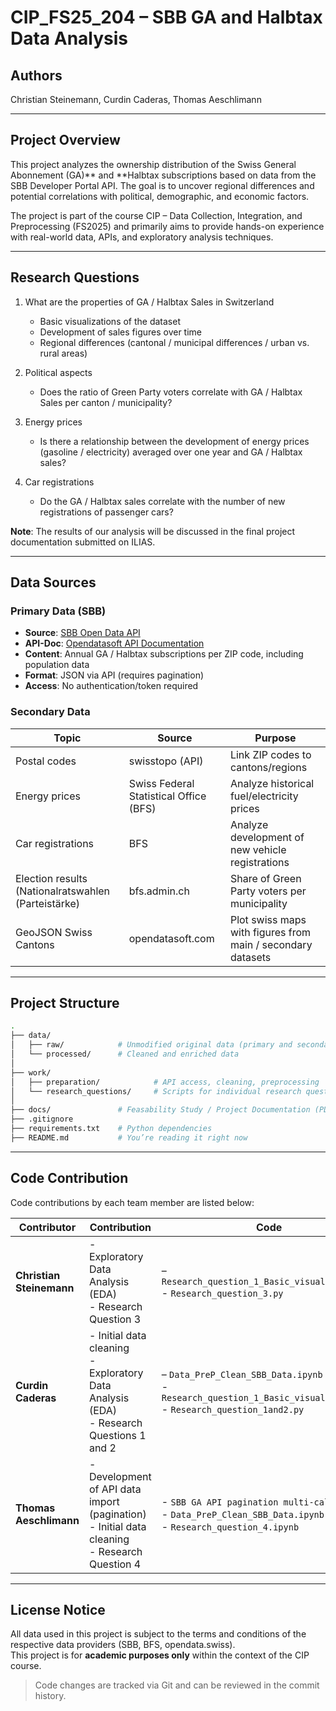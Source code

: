 # CIP_FS25_204 – SBB GA and Halbtax Data Analysis

## Authors

Christian Steinemann, Curdin Caderas, Thomas Aeschlimann

---

## Project Overview

This project analyzes the ownership distribution of the Swiss General Abonnement (GA)** and **Halbtax subscriptions based on data from the SBB Developer Portal API. The goal is to uncover regional differences and potential correlations with political, demographic, and economic factors.

The project is part of the course CIP – Data Collection, Integration, and Preprocessing (FS2025) and primarily aims to provide hands-on experience with real-world data, APIs, and exploratory analysis techniques.

---

## Research Questions

1. What are the properties of GA / Halbtax Sales in Switzerland  
   - Basic visualizations of the dataset  
   - Development of sales figures over time  
   - Regional differences (cantonal / municipal differences / urban vs. rural areas)

2. Political aspects  
   - Does the ratio of Green Party voters correlate with GA / Halbtax Sales per canton / municipality?

3. Energy prices  
   - Is there a relationship between the development of energy prices (gasoline / electricity) averaged over one year and GA / Halbtax sales?

4. Car registrations  
   - Do the GA / Halbtax sales correlate with the number of new registrations of passenger cars?
  
**Note**: The results of our analysis will be discussed in the final project documentation submitted on ILIAS.

---

## Data Sources

### Primary Data (SBB)
- **Source**: [SBB Open Data API](https://data.sbb.ch/explore/dataset/generalabo-halbtax-mit-bevolkerungsdaten/information/)
- **API-Doc**: [Opendatasoft API Documentation](https://help.opendatasoft.com/apis/ods-explore-v2/explore_v2.1.html)
- **Content**: Annual GA / Halbtax subscriptions per ZIP code, including population data
- **Format**: JSON via API (requires pagination)
- **Access**: No authentication/token required

### Secondary Data
| Topic | Source | Purpose |
|-------|--------|---------|
| Postal codes | swisstopo (API) | Link ZIP codes to cantons/regions |
| Energy prices | Swiss Federal Statistical Office (BFS) | Analyze historical fuel/electricity prices |
| Car registrations | BFS | Analyze development of new vehicle registrations |
| Election results (Nationalratswahlen (Parteistärke) | bfs.admin.ch | Share of Green Party voters per municipality |
| GeoJSON Swiss Cantons | opendatasoft.com | Plot swiss maps with figures from main / secondary datasets |

---

## Project Structure

```bash
.
├── data/
│   ├── raw/            # Unmodified original data (primary and secondary)
│   └── processed/      # Cleaned and enriched data
│
├── work/
│   ├── preparation/            # API access, cleaning, preprocessing
│   └── research_questions/     # Scripts for individual research questions
│
├── docs/               # Feasability Study / Project Documentation (PDF)
├── .gitignore
├── requirements.txt    # Python dependencies
├── README.md           # You’re reading it right now
```

---

## Code Contribution

Code contributions by each team member are listed below:

| Contributor             | Contribution                                                                 | Code                                                                                     |
|-------------------------|------------------------------------------------------------------------------|------------------------------------------------------------------------------------------|
| **Christian Steinemann** | - Exploratory Data Analysis (EDA) <br> - Research Question 3                        | – `Research_question_1_Basic_visualization.py` <br> - `Research_question_3.py`                                                                                       |
| **Curdin Caderas**       | - Initial data cleaning <br> - Exploratory Data Analysis (EDA) <br> - Research Questions 1 and 2                 | – `Data_PreP_Clean_SBB_Data.ipynb` <br> - `Research_question_1_Basic_visualization.py` <br> - `Research_question_1and2.py`                                                                                      |
| **Thomas Aeschlimann**   | - Development of API data import (pagination) <br> - Initial data cleaning <br> - Research Question 4  | - `SBB GA API pagination multi-call.py`<br>- `Data_PreP_Clean_SBB_Data.ipynb`<br>- `Research_question_4.ipynb` |

---

## License Notice

All data used in this project is subject to the terms and conditions of the respective data providers (SBB, BFS, opendata.swiss).  
This project is for **academic purposes only** within the context of the CIP course.

> Code changes are tracked via Git and can be reviewed in the commit history.
